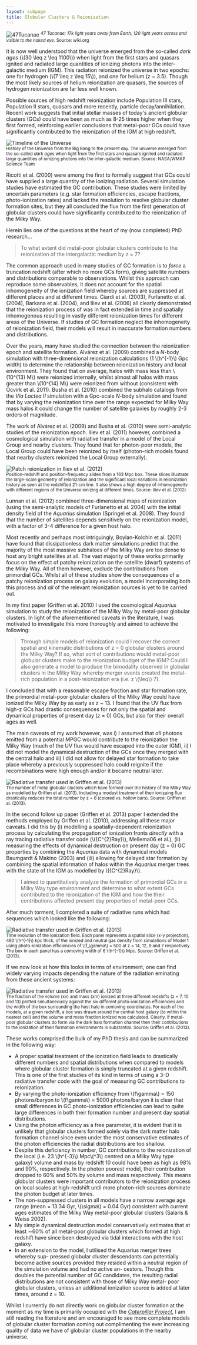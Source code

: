 ```yaml
---
layout: subpage
title: Globular Clusters & Reionization
---
```


![47Tucanae][47tuc]
<sup>*47 Tucanae; 17k light years away from Earth, 120 light years across and visible to the naked eye.* Source: wiki.org</sup>

It is now well understood that the universe emerged from the so-called *dark ages* (\\(30 \leq z \leq 1100\\)) when light from the first stars and quasars ignited and radiated large quantities of ionizing photons into the inter-galactic medium (IGM). This radiation reionized the universe in two epochs: one for hydrogen (\\(7 \leq z \leq 15\\)), and one for helium (z ~ 3.5). Though the most likely sources of helium reionization are quasars, the sources of hydrogen reionization are far less well known. 

Possible sources of high redshift reionization include Population III stars, Population II stars, quasars and more recently, particle decay/annihilation. Recent work suggests that initial stellar masses of today's ancient globular clusters (GCs) could have been as much as 8-25 times higher when they first formed, reinforcing earlier conclusions that metal-poor GCs could have significantly contributed to the reionization of the IGM at high redshift. 

![Timeline of the Universe][universetimeline]  
<sup>History of the Universe from the Big Bang to the present day. The universe emerged from the so-called *dark ages* when light from the first stars and quasars ignited and radiated large quantities of ionizing photons into the inter-galactic medium. Source: NASA/WMAP Science Team</sup>

Ricotti et al. (2000) were among the first to formally suggest that GCs could have supplied a large quantity of the ionizing radiation. Several simulation studies have estimated the GC contribution. These studies were limited by uncertain parameters (e.g. star formation efficiencies, escape fractions, photo-ionization rates) and lacked the resolution to resolve globular cluster formation sites, but they all concluded the flux from the first generation of globular clusters could have significantly contributed to the reionization of the Milky Way. 

Herein lies one of the questions at the heart of my (now completed) PhD research...

> To what extent did metal-poor globular clusters contribute to the reionization of the intergalactic medium by z = 7?

The common approach used in many studies of GC formation is to *force* a truncation redshift (after which no more GCs form), giving satellite numbers and distributions comparable to observations. Whilst this approach can reproduce some observables, it does not account for the spatial inhomogeneity of the ionization field whereby sources are suppressed at different places and at different times. Ciardi et al. (2003), Furlanetto et al. (2004), Barkana et al. (2004), and Iliev et al. (2006) all clearly demonstrated that the reionization process of was in fact extended in time and spatially inhomogenous resulting in vastly different reionization times for different areas of the Universe. If studies of GC formation neglect the inhomogeneity of reionization field, their models will result in inaccurate formation numbers and distributions. 

Over the years, many have studied the connection between the reionization epoch and satellite formation. Alvárez et al. (2009) combined a *N*-body simulation with three-dimensional reionization calculations (1 \\(h^{-1}\\) Gpc width) to determine the relationship between reionization history and local environment. They found that on average, halos with mass less than \\(10^{13} M\\) were reionized internally, whilst almost all halos with mass greater than \\(10^{14} M\\) were reionized from without (consistent with Ocvirk et al. 2011). Busha et al. (2010) combined the subhalo catalogs from the *Via Lactea II* simulation with a Gpc-scale *N*-body simulation and found that by varying the reionization time over the range expected for Milky Way mass halos it could change the number of satellite galaxies by roughly 2-3 orders of magnitude. 

The work of Alvárez et al. (2009) and Busha et al. (2010) were semi-analytic studies of the reionization epoch. Iliev et al. (2011) however, combined a cosmological simulation with radiative transfer in a model of the Local Group and nearby clusters. They found that for photon-poor models, the Local Group could have been reionized by itself (photon-rich models found that nearby clusters reionized the Local Group externally). 

![Patch reionization in Iliev et al. (2012)][iliev]  
<sup>Position-redshift and position-frequency slides from a 163 Mpc box. These slices illustrate the large-scale geometry of reionization and the significant local variations in reionization history as seen at the redshifted 21-cm line. It also shows a high degree of inhomogeneity with different regions of the Universe ionizing at different times. Source: Iliev et al. (2012).</sup>


Lunnan et al. (2012) combined three-dimensional maps of reionization (using the semi-analytic models of Furlanetto et al. 2004) with the initial density field of the *Aquarius* simulation (Springel et al. 2008). They found that the number of satellites depends sensitively on the reionization model, with a factor of 3-4 difference for a given host halo. 

Most recently and perhaps most intriguingly, Boylan-Kolchin et al. (2011) have found that dissipationless dark matter simulations predict that the majority of the most massive subhaloes of the Milky Way are too dense to host any bright satellites at all. The vast majority of these works primarily focus on the effect of patchy reionization on the satellite (dwarf) systems of the Milky Way. All of them however, exclude the contributions from primordial GCs. Whilst all of these studies show the consequences of a patchy reionization process on galaxy evolution, a model incorporating both this process and *all* of the relevant reionization sources is yet to be carried out.

In my first paper (Griffen et al. 2010) I used the cosmological *Aquarius* simulation to study the reionization of the Milky Way by metal-poor globular clusters. In light of the aforementioned caveats in the literature, I was motivated to investigate this more thoroughly and aimed to achieve the following:

> Through simple models of reionization could I recover the correct spatial and kinematic distributions of z = 0 globular clusters around the Milky Way? If so, what sort of contributions would metal-poor globular clusters make to the reionization budget of the IGM? Could I also generate a model to produce the bimodality observed in globular clusters in the Milky Way whereby merger events created the metal-rich population in a post-reionization era (i.e. z \\(\leq\\) 7).

I concluded that with a reasonable escape fraction and star formation rate, the primordial metal-poor globular clusters of the Milky Way could have ionized the Milky Way by as early as  z ~ 13. I found that the UV flux from high-z GCs had drastic consequences for not only the spatial and dynamical properties of present day (*z* = 0) GCs, but also for their overall ages as well. 

The main caveats of my work however, was i) I assumed that *all* photons emitted from a potential MPGC would contribute to the reionization the Milky Way (much of the UV flux would have escaped into the outer IGM), ii) I did not model the dynamical destruction of the GCs once they merged with the central halo and iii) I did not allow for delayed star formation to take place whereby a previously suppressed halo could reignite if the recombinations were high enough and/or it became neutral later. 

![Radiative transfer used in Griffen et al. (2013)][nformed_griffen2013]  
<sup>The number of metal globular clusters which have formed over the history of the Milky Way as modelled by Griffen et al. (2013). Including a modest treatment of their ionizaing flux drastically reduces the total number by z = 8 (colored vs. hollow bars). Source: Griffen et al. (2013).</sup>

In the second follow up paper (Griffen et al. 2013) paper I extended the methods employed by Griffen et al. (2010), addressing all these major caveats. I did this by (i) modelling a spatially-dependent reionization process by calculating the propagation of ionization fronts *directly* with a ray tracing radiative transfer code (\\({C^{2}Ray}\\), Mellema06 et al.), (ii) measuring the effects of dynamical destruction on present day (z = 0) GC properties by combining the *Aquarius* data with dynamical models Baumgardt & Makino (2003) and (iii) allowing for delayed star formation by combining the spatial information of halos within the *Aquarius* merger trees with the state of the IGM as modelled by \\({C^{2}Ray}\\). 

> I aimed to quantitatively analyze the formation of primordial GCs in a Milky Way type environment and determine to what extent GCs contributed to the reionization of the IGM and how the their contributions affected present day properties of metal-poor GCs.

After much torment, I completed a suite of radiative runs which had sequences which looked like the following: 

![Radiative transfer used in Griffen et al. (2013)][radiationfield_griffen2013]  
<sup>Time evolution of the ionization field. Each panel represents a spatial slice (x-y projection), 460 \\(h^{-1}\\) kpc thick, of the ionized and neutral gas density from simulations of Model 1 using photo-ionization efficiencies of \\(f_\gamma\\) = 500 at z = 14, 12, 9 and 7 respectively. The box in each panel has a comoving width of 6 \\(h^{-1}\\) Mpc. Source: Griffen et al. (2013).</sup>

If we now look at how this looks in terms of environment, one can find widely varying impacts depending the nature of the radiation eminating from these ancient systems:

![Radiative transfer used in Griffen et al. (2013)][reioniz_contribution_griffen2013]  
<sup>The fraction of the volume (xv) and mass (xm) ionized at three different redshifts (z = 7, 10 and 13) plotted simultaneously against the six different photo-ionization efficiencies and the width of the box surrounding the host halo in comoving coordinates. For each of the models, at a given redshift, a box was drawn around the central host galaxy (to within the nearest cell) and the volume and mass fraction ionized was calculated. Clearly, if metal-poor globular clusters do form via the dark halo formation channel then their contributions to the ionization of their formation environments is substantial. Source: Griffen et al. (2013).</sup>

These works comprised the bulk of my PhD thesis and can be summarized in the following way:

* A proper spatial treatment of the ionization field leads to drastically different numbers and spatial distributions when compared to models where globular cluster formation is simply truncated at a given redshift. This is one of the first studies of its kind in terms of using a 3-D radiative transfer code with the goal of measuring GC contributions to reionization.  
* By varying the photo-ionization efficiency from \\(f\gamma\\) = 150 photons/baryon to \\(f\gamma\\) = 5000 photons/baryon it is clear that small differences in GC photo-ionization efficiencies can lead to quite large differences in both their formation number and present day spatial distributions.  
* Using the photon efficiency as a free parameter, it is evident that it is unlikely that globular clusters formed solely via the dark matter halo formation channel since even under the most conservative estimates of the photon efficiencies the radial distributions are too shallow.
* Despite this deficiency in number, GC contributions to the reionization of the local (i.e. 23 \\(h^{-3}\\) Mpc\\(^3\\) centred on a Milky Way type galaxy) volume and mass by redshift 10 could have been as high as 98% and 90%, respectively. In the photon poorest model, their contribution dropped to 60% and 50% by volume and mass respectively. This means globular clusters were important contributors to the reionization process on local scales at high-redshift until more photon-rich sources dominate the photon budget at later times.
* The non-suppressed clusters in all models have a narrow average age range (mean = 13.34 Gyr, \\(\sigma\\) = 0.04 Gyr) consistent with current ages estimates of the Milky Way metal-poor globular clusters (Salaris & Weiss 2002).
* My simple dynamical destruction model conservatively estimates that at least ∼60% of all metal-poor globular clusters which formed at high redshift have since been destroyed via tidal interactions with the host galaxy.
* In an extension to the model, I utilised the Aquarius merger trees whereby sup- pressed globular cluster descendants can potentially become active sources provided they resided within a neutral region of the simulation volume and had no active an- cestors. Though this doubles the potential number of GC candidates, the resulting radial distributions are not consistent with those of Milky Way metal- poor globular clusters, unless an additional ionization source is added at later times, around z = 10.

Whilst I currently do not directly work on globular cluster formation at the moment as my time is primarily occupied with the [*Caterpillar Project*](http://www.caterpillarproject.org/), I am still reading the literature and am encouraged to see more complete models of globular cluster formation coming out complimenting the ever increasing quality of data we have of globular cluster populations in the nearby universe.

[47tuc]: /assets/globular/47Tuc.jpg "47 Tucanae"
[reioniz_contribution_griffen2013]: /assets/globular/reionizationcontribution_griffen2013.png "Griffen et al. (2013)"  
[radiationfield_griffen2013]: /assets/globular/radiationfield_griffen2013.png "Griffen et al. (2013)"  
[nformed_griffen2013]: /assets/globular/nformed_griffen2013.png "Griffen et al. (2013)"  
[iliev]: /assets/globular/iliev_patchyreionization.png "Iliev et al. (2012)"  
[universetimeline]: /assets/globular/timeline.jpg "Timeline of the universe"
[gh]: https://github.com/bgriffen